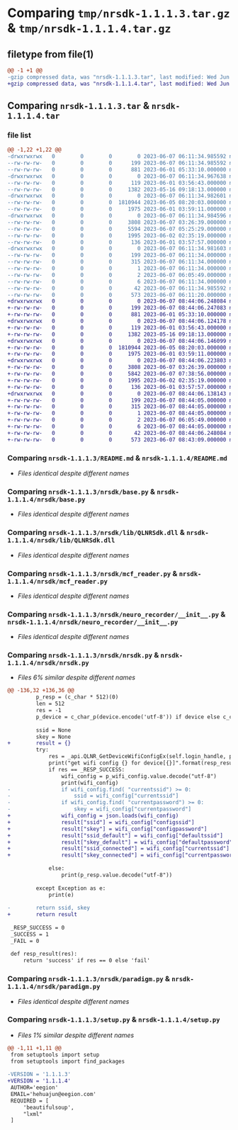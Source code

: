 # Comparing `tmp/nrsdk-1.1.1.3.tar.gz` & `tmp/nrsdk-1.1.1.4.tar.gz`

## filetype from file(1)

```diff
@@ -1 +1 @@
-gzip compressed data, was "nrsdk-1.1.1.3.tar", last modified: Wed Jun  7 06:11:34 2023, max compression
+gzip compressed data, was "nrsdk-1.1.1.4.tar", last modified: Wed Jun  7 08:44:06 2023, max compression
```

## Comparing `nrsdk-1.1.1.3.tar` & `nrsdk-1.1.1.4.tar`

### file list

```diff
@@ -1,22 +1,22 @@
-drwxrwxrwx   0        0        0        0 2023-06-07 06:11:34.985592 nrsdk-1.1.1.3/
--rw-rw-rw-   0        0        0      199 2023-06-07 06:11:34.985592 nrsdk-1.1.1.3/PKG-INFO
--rw-rw-rw-   0        0        0      881 2023-06-01 05:33:10.000000 nrsdk-1.1.1.3/README.md
-drwxrwxrwx   0        0        0        0 2023-06-07 06:11:34.967638 nrsdk-1.1.1.3/nrsdk/
--rw-rw-rw-   0        0        0      119 2023-06-01 03:56:43.000000 nrsdk-1.1.1.3/nrsdk/__init__.py
--rw-rw-rw-   0        0        0     1382 2023-05-16 09:18:13.000000 nrsdk-1.1.1.3/nrsdk/base.py
-drwxrwxrwx   0        0        0        0 2023-06-07 06:11:34.982601 nrsdk-1.1.1.3/nrsdk/lib/
--rw-rw-rw-   0        0        0  1810944 2023-06-05 08:20:03.000000 nrsdk-1.1.1.3/nrsdk/lib/QLNRSdk.dll
--rw-rw-rw-   0        0        0     1975 2023-06-01 03:59:11.000000 nrsdk-1.1.1.3/nrsdk/mcf_reader.py
-drwxrwxrwx   0        0        0        0 2023-06-07 06:11:34.984596 nrsdk-1.1.1.3/nrsdk/neuro_recorder/
--rw-rw-rw-   0        0        0     3808 2023-06-07 03:26:39.000000 nrsdk-1.1.1.3/nrsdk/neuro_recorder/__init__.py
--rw-rw-rw-   0        0        0     5594 2023-06-07 05:25:29.000000 nrsdk-1.1.1.3/nrsdk/nrsdk.py
--rw-rw-rw-   0        0        0     1995 2023-06-02 02:35:19.000000 nrsdk-1.1.1.3/nrsdk/paradigm.py
--rw-rw-rw-   0        0        0      136 2023-06-01 03:57:57.000000 nrsdk-1.1.1.3/nrsdk/rsa.py
-drwxrwxrwx   0        0        0        0 2023-06-07 06:11:34.981603 nrsdk-1.1.1.3/nrsdk.egg-info/
--rw-rw-rw-   0        0        0      199 2023-06-07 06:11:34.000000 nrsdk-1.1.1.3/nrsdk.egg-info/PKG-INFO
--rw-rw-rw-   0        0        0      315 2023-06-07 06:11:34.000000 nrsdk-1.1.1.3/nrsdk.egg-info/SOURCES.txt
--rw-rw-rw-   0        0        0        1 2023-06-07 06:11:34.000000 nrsdk-1.1.1.3/nrsdk.egg-info/dependency_links.txt
--rw-rw-rw-   0        0        0        2 2023-06-07 06:05:49.000000 nrsdk-1.1.1.3/nrsdk.egg-info/not-zip-safe
--rw-rw-rw-   0        0        0        6 2023-06-07 06:11:34.000000 nrsdk-1.1.1.3/nrsdk.egg-info/top_level.txt
--rw-rw-rw-   0        0        0       42 2023-06-07 06:11:34.985592 nrsdk-1.1.1.3/setup.cfg
--rw-rw-rw-   0        0        0      573 2023-06-07 06:11:20.000000 nrsdk-1.1.1.3/setup.py
+drwxrwxrwx   0        0        0        0 2023-06-07 08:44:06.248084 nrsdk-1.1.1.4/
+-rw-rw-rw-   0        0        0      199 2023-06-07 08:44:06.247083 nrsdk-1.1.1.4/PKG-INFO
+-rw-rw-rw-   0        0        0      881 2023-06-01 05:33:10.000000 nrsdk-1.1.1.4/README.md
+drwxrwxrwx   0        0        0        0 2023-06-07 08:44:06.124178 nrsdk-1.1.1.4/nrsdk/
+-rw-rw-rw-   0        0        0      119 2023-06-01 03:56:43.000000 nrsdk-1.1.1.4/nrsdk/__init__.py
+-rw-rw-rw-   0        0        0     1382 2023-05-16 09:18:13.000000 nrsdk-1.1.1.4/nrsdk/base.py
+drwxrwxrwx   0        0        0        0 2023-06-07 08:44:06.146099 nrsdk-1.1.1.4/nrsdk/lib/
+-rw-rw-rw-   0        0        0  1810944 2023-06-05 08:20:03.000000 nrsdk-1.1.1.4/nrsdk/lib/QLNRSdk.dll
+-rw-rw-rw-   0        0        0     1975 2023-06-01 03:59:11.000000 nrsdk-1.1.1.4/nrsdk/mcf_reader.py
+drwxrwxrwx   0        0        0        0 2023-06-07 08:44:06.223803 nrsdk-1.1.1.4/nrsdk/neuro_recorder/
+-rw-rw-rw-   0        0        0     3808 2023-06-07 03:26:39.000000 nrsdk-1.1.1.4/nrsdk/neuro_recorder/__init__.py
+-rw-rw-rw-   0        0        0     5842 2023-06-07 07:38:56.000000 nrsdk-1.1.1.4/nrsdk/nrsdk.py
+-rw-rw-rw-   0        0        0     1995 2023-06-02 02:35:19.000000 nrsdk-1.1.1.4/nrsdk/paradigm.py
+-rw-rw-rw-   0        0        0      136 2023-06-01 03:57:57.000000 nrsdk-1.1.1.4/nrsdk/rsa.py
+drwxrwxrwx   0        0        0        0 2023-06-07 08:44:06.138143 nrsdk-1.1.1.4/nrsdk.egg-info/
+-rw-rw-rw-   0        0        0      199 2023-06-07 08:44:05.000000 nrsdk-1.1.1.4/nrsdk.egg-info/PKG-INFO
+-rw-rw-rw-   0        0        0      315 2023-06-07 08:44:05.000000 nrsdk-1.1.1.4/nrsdk.egg-info/SOURCES.txt
+-rw-rw-rw-   0        0        0        1 2023-06-07 08:44:05.000000 nrsdk-1.1.1.4/nrsdk.egg-info/dependency_links.txt
+-rw-rw-rw-   0        0        0        2 2023-06-07 06:05:49.000000 nrsdk-1.1.1.4/nrsdk.egg-info/not-zip-safe
+-rw-rw-rw-   0        0        0        6 2023-06-07 08:44:05.000000 nrsdk-1.1.1.4/nrsdk.egg-info/top_level.txt
+-rw-rw-rw-   0        0        0       42 2023-06-07 08:44:06.248084 nrsdk-1.1.1.4/setup.cfg
+-rw-rw-rw-   0        0        0      573 2023-06-07 08:43:09.000000 nrsdk-1.1.1.4/setup.py
```

### Comparing `nrsdk-1.1.1.3/README.md` & `nrsdk-1.1.1.4/README.md`

 * *Files identical despite different names*

### Comparing `nrsdk-1.1.1.3/nrsdk/base.py` & `nrsdk-1.1.1.4/nrsdk/base.py`

 * *Files identical despite different names*

### Comparing `nrsdk-1.1.1.3/nrsdk/lib/QLNRSdk.dll` & `nrsdk-1.1.1.4/nrsdk/lib/QLNRSdk.dll`

 * *Files identical despite different names*

### Comparing `nrsdk-1.1.1.3/nrsdk/mcf_reader.py` & `nrsdk-1.1.1.4/nrsdk/mcf_reader.py`

 * *Files identical despite different names*

### Comparing `nrsdk-1.1.1.3/nrsdk/neuro_recorder/__init__.py` & `nrsdk-1.1.1.4/nrsdk/neuro_recorder/__init__.py`

 * *Files identical despite different names*

### Comparing `nrsdk-1.1.1.3/nrsdk/nrsdk.py` & `nrsdk-1.1.1.4/nrsdk/nrsdk.py`

 * *Files 6% similar despite different names*

```diff
@@ -136,32 +136,36 @@
         p_resp = (c_char * 512)(0)
         len = 512
         res = -1
         p_device = c_char_p(device.encode('utf-8')) if device else c_char_p(None)
 
         ssid = None
         skey = None
+        result = {}
         try:
             res = _api.QLNR_GetDeviceWifiConfigEx(self.login_handle, p_wifi_config, wifi_config_len, p_resp, len, p_device)
             print("get wifi config {} for device[{}]".format(resp_result(res), device))
             if res == _RESP_SUCCESS:
                 wifi_config = p_wifi_config.value.decode("utf-8")
                 print(wifi_config)
-                if wifi_config.find( "currentssid") >= 0:
-                    ssid = wifi_config["currentssid"]
-                if wifi_config.find( "currentpassword") >= 0:
-                    skey = wifi_config["currentpassword"]
+                wifi_config = json.loads(wifi_config)
+                result["ssid"] = wifi_config["configssid"]
+                result["skey"] = wifi_config["configpassword"]
+                result["ssid_default"] = wifi_config["defaultssid"]
+                result["skey_default"] = wifi_config["defaultpassword"]
+                result["ssid_connected"] = wifi_config["currentssid"]
+                result["skey_connected"] = wifi_config["currentpassword"]
 
             else:
                 print(p_resp.value.decode("utf-8"))
             
         except Exception as e:
             print(e)
         
-        return ssid, skey
+        return result
 
 _RESP_SUCCESS = 0
 _SUCCESS = 1
 _FAIL = 0
 
 def resp_result(res):
     return 'success' if res == 0 else 'fail'
```

### Comparing `nrsdk-1.1.1.3/nrsdk/paradigm.py` & `nrsdk-1.1.1.4/nrsdk/paradigm.py`

 * *Files identical despite different names*

### Comparing `nrsdk-1.1.1.3/setup.py` & `nrsdk-1.1.1.4/setup.py`

 * *Files 1% similar despite different names*

```diff
@@ -1,11 +1,11 @@
 from setuptools import setup
 from setuptools import find_packages
 
-VERSION = '1.1.1.3'
+VERSION = '1.1.1.4'
 AUTHOR='eegion'
 EMAIL='hehuajun@eegion.com'
 REQUIRED = [
     'beautifulsoup',
     "lxml"
 ]
```

